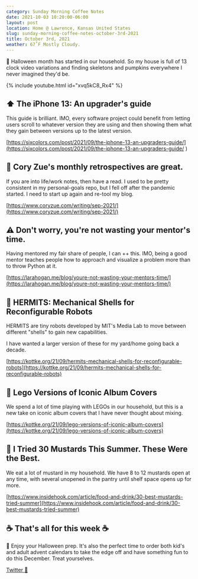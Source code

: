 ```yaml
---
category: Sunday Morning Coffee Notes
date: 2021-10-03 10:20:00-06:00
layout: post
location: Home @ Lawrence, Kansas United States
slug: sunday-morning-coffee-notes-october-3rd-2021
title: October 3rd, 2021
weather: 67˚F Mostly Cloudy.
---
```


🎃 Halloween month has started in our household. So my house is full of 13 clock video variations and finding skeletons and pumpkins everywhere I never imagined they'd be. 

{% include youtube.html id="xvq5kC8_Rx4" %}


## ⬆️ The iPhone 13: An upgrader's guide

This guide is brilliant. IMO, every software project could benefit from letting users scroll to whatever version they are using and then showing them what they gain between versions up to the latest version. 

[https://sixcolors.com/post/2021/09/the-iphone-13-an-upgraders-guide/](https://sixcolors.com/post/2021/09/the-iphone-13-an-upgraders-guide/
)


## 📓 Cory Zue's monthly retrospectives are great.

If you are into life/work notes, then have a read. I used to be pretty consistent in my personal-goals repo, but I fell off after the pandemic started. I need to start up again and re-tool my blog.

[https://www.coryzue.com/writing/sep-2021/](https://www.coryzue.com/writing/sep-2021/)


## ⚠️ Don't worry, you're not wasting your mentor's time.

Having mentored my fair share of people, I can ++ this. IMO, being a good mentor teaches people how to approach and visualize a problem more than to throw Python at it. 

[https://larahogan.me/blog/youre-not-wasting-your-mentors-time/](https://larahogan.me/blog/youre-not-wasting-your-mentors-time/)


## 🤖 HERMITS: Mechanical Shells for Reconfigurable Robots

HERMITS are tiny robots developed by MIT's Media Lab to move between different "shells" to gain new capabilities.

I have wanted a larger version of these for my yard/home going back a decade.

[https://kottke.org/21/09/hermits-mechanical-shells-for-reconfigurable-robots](https://kottke.org/21/09/hermits-mechanical-shells-for-reconfigurable-robots)


## 🧱 Lego Versions of Iconic Album Covers

We spend a lot of time playing with LEGOs in our household, but this is a new take on iconic album covers that I have never thought about mixing. 

[https://kottke.org/21/09/lego-versions-of-iconic-album-covers](https://kottke.org/21/09/lego-versions-of-iconic-album-covers)


## 🍴 I Tried 30 Mustards This Summer. These Were the Best.

We eat a lot of mustard in my household. We have 8 to 12 mustards open at any time, with several unopened in the pantry until shelf space opens up for more. 

[https://www.insidehook.com/article/food-and-drink/30-best-mustards-tried-summer](https://www.insidehook.com/article/food-and-drink/30-best-mustards-tried-summer)


## ☕ That's all for this week ☕

🎃 Enjoy your Halloween prep. It's also the perfect time to order both kid's and adult advent calendars to take the edge off and have something fun to do this December. Treat yourselves. 


[Twitter 🧵](https://twitter.com/webology/status/1444682831108608006)
